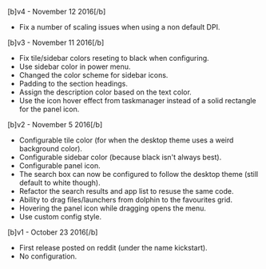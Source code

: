 [b]v4 - November 12 2016[/b]

* Fix a number of scaling issues when using a non default DPI.

[b]v3 - November 11 2016[/b]

* Fix tile/sidebar colors reseting to black when configuring.
* Use sidebar color in power menu.
* Changed the color scheme for sidebar icons.
* Padding to the section headings.
* Assign the description color based on the text color.
* Use the icon hover effect from taskmanager instead of a solid rectangle for the panel icon.

[b]v2 - November 5 2016[/b]

* Configurable tile color (for when the desktop theme uses a weird background color).
* Configurable sidebar color (because black isn't always best).
* Configurable panel icon.
* The search box can now be configured to follow the desktop theme (still default to white though).
* Refactor the search results and app list to resuse the same code.
* Ability to drag files/launchers from dolphin to the favourites grid.
* Hovering the panel icon while dragging opens the menu.
* Use custom config style.

[b]v1 - October 23 2016[/b]

* First release posted on reddit (under the name kickstart).
* No configuration.
